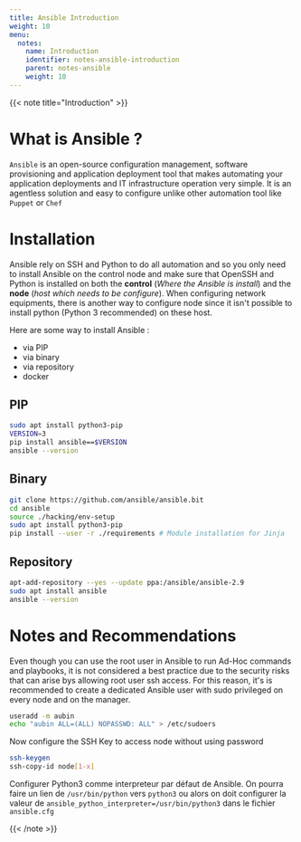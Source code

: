 ```yaml
---
title: Ansible Introduction
weight: 10
menu:
  notes:
    name: Introduction
    identifier: notes-ansible-introduction
    parent: notes-ansible
    weight: 10
---
```


<!-- Introduction -->
{{< note title="Introduction" >}}

# What is Ansible ?
`Ansible` is an open-source configuration management, software provisioning and application deployment tool that makes automating  your application deployments and IT infrastructure operation very simple. It is an agentless solution and easy to configure unlike other automation tool like `Puppet` or `Chef`

# Installation
Ansible rely on SSH and Python to do all automation and so you only need to install Ansible on the control node and make sure that OpenSSH and Python is installed on both the **control** (*Where the Ansible is install*) and the **node** (*host which needs to be configure*).
When configuring network equipments, there is another way to configure node since it isn't possible to install python (Python 3 recommended) on these host.

Here are some way to install Ansible :
- via PIP
- via binary
- via repository
- docker
## PIP
```bash
sudo apt install python3-pip
VERSION=3
pip install ansible==$VERSION
ansible --version
```
## Binary
```bash
git clone https://github.com/ansible/ansible.bit
cd ansible
source ./hacking/env-setup
sudo apt install python3-pip
pip install --user -r ./requirements # Module installation for Jinja
```
## Repository
```bash
apt-add-repository --yes --update ppa:/ansible/ansible-2.9
sudo apt install ansible
ansible --version
```

# Notes and Recommendations
Even though you can use the root user in Ansible to run Ad-Hoc commands and playbooks, it is not considered a best practice due to the security risks that can arise bys allowing root user ssh access. For this reason, it's is recommended to create a dedicated Ansible user with sudo privileged on every node and on the manager.
```bash
useradd -m aubin
echo "aubin ALL=(ALL) NOPASSWD: ALL" > /etc/sudoers
```
Now configure the SSH Key to access node without using password
```bash
ssh-keygen
ssh-copy-id node[1-x]
```

Configurer Python3 comme interpreteur par défaut de Ansible. On pourra faire un lien de `/usr/bin/python` vers `python3` ou alors on doit configurer la valeur de `ansible_python_interpreter=/usr/bin/python3` dans le fichier `ansible.cfg`

{{< /note >}}